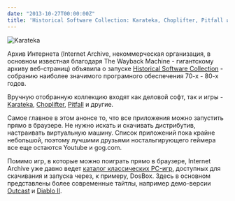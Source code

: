 ```yaml
---
date: "2013-10-27T00:00:00Z"
title: 'Historical Software Collection: Karateka, Choplifter, Pitfall и другие'
---
```


![Karateka](/img/posts/karateka.jpg)

Архив Интернета (Internet Archive, некоммерческая организация, в основном известная благодаря The Wayback Machine - гигантскому архиву веб-страниц) объявила о запуске [Historical Software Collection](https://archive.org/details/historicalsoftware) - собранию наиболее значимого програмного обеспечения 70-х - 80-х годов. 

Вручную отобранную коллекцию входят как деловой софт, так и игры - [Karateka](https://archive.org/details/Karateka_1984_Broderbund), [Choplifter](https://archive.org/details/Choplifter1982Broderbund), [Pitfall](https://archive.org/details/Pitfall_Activision_1982) и другие.

Самое главное в этом анонсе то, что все приложения можно запустить прямо в браузере. Не нужно искать и скачивать дистрибутив, настраивать виртуальную машину. Список приложений пока крайне небольшой, поэтому лучшими друзьями ностальгирующего геймера все еще остаются Youtube и gog.com.

Помимо игр, в которые можно поиграть прямо в браузере, Internet Archive уже давно ведет [каталог классических PC-игр](https://archive.org/details/classicpcgames), доступных для скачивания и запуска через, к примеру, DosBox. Здесь в основном представлены более современные тайтлы, например демо-версии [Outcast](https://archive.org/details/OutcastDemo) и [Diablo II](https://archive.org/details/DiabloIiDemo).